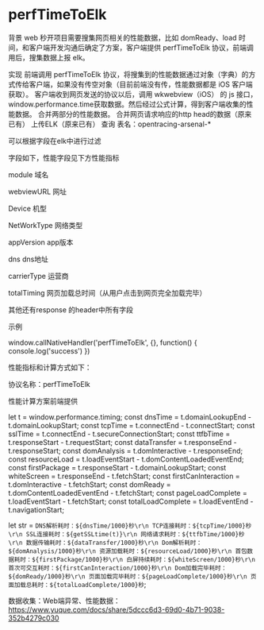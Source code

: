 # perfTimeToElk
背景
web 秒开项目需要搜集网页相关的性能数据，比如 domReady、load 时间，和客户端开发沟通后确定了方案，客户端提供 perfTimeToElk 协议，前端调用后，搜集数据上报 elk。

实现
前端调用 perfTimeToElk 协议，将搜集到的性能数据通过对象（字典）的方式传给客户端，如果没有传空对象（目前前端没有传，性能数据都是 iOS 客户端获取）。
客户端收到网页发送的协议以后，调用 wkwebview（iOS） 的 js 接口，window.performance.time获取数据。然后经过公式计算，得到客户端收集的性能数据。
合并两部分的性能数据。
合并网页请求响应的http head的数据（原来已有）
上传ELK（原来已有）
查询
表名：opentracing-arsenal-*

可以根据字段在elk中进行过滤

字段如下，性能字段见下方性能指标

module 域名

webviewURL 网址

Device 机型

NetWorkType 网络类型

appVersion app版本

dns dns地址

carrierType 运营商

totalTiming 网页加载总时间（从用户点击到网页完全加载完毕）

其他还有response 的header中所有字段



示例



window.callNativeHandler('perfTimeToElk', {}, function() { console.log('success') })


性能指标和计算方式如下：

协议名称：perfTimeToElk

性能计算方案前端提供

let t = window.performance.timing;
const dnsTime = t.domainLookupEnd - t.domainLookupStart;
const tcpTime = t.connectEnd - t.connectStart;
const sslTime = t.connectEnd - t.secureConnectionStart;
const ttfbTime = t.responseStart - t.requestStart;
const dataTransfer = t.responseEnd - t.responseStart;
const domAnalysis = t.domInteractive - t.responseEnd;
const resourceLoad = t.loadEventStart - t.domContentLoadedEventEnd;
const firstPackage = t.responseStart - t.domainLookupStart;
const whiteScreen = t.responseEnd - t.fetchStart;
const firstCanInteraction = t.domInteractive - t.fetchStart;
const domReady = t.domContentLoadedEventEnd - t.fetchStart;
const pageLoadComplete = t.loadEventStart - t.fetchStart;
const totalLoadComplete = t.loadEventEnd - t.navigationStart;

let str = `
DNS解析耗时：${dnsTime/1000}秒\r\n
TCP连接耗时：${tcpTime/1000}秒\r\n
SSL连接耗时：${getSSLtime(t)}\r\n
网络请求耗时：${ttfbTime/1000}秒\r\n
数据传输耗时：${dataTransfer/1000}秒\r\n
Dom解析耗时：${domAnalysis/1000}秒\r\n
资源加载耗时：${resourceLoad/1000}秒\r\n
首包数据耗时：${firstPackage/1000}秒\r\n
白屏持续耗时：${whiteScreen/1000}秒\r\n
首次可交互耗时：${firstCanInteraction/1000}秒\r\n
Dom加载完毕耗时：${domReady/1000}秒\r\n
页面加载完毕耗时：${pageLoadComplete/1000}秒\r\n
页面加载总耗时：${totalLoadComplete/1000}秒
`;


数据收集：Web端异常、性能数据：https://www.yuque.com/docs/share/5dccc6d3-69d0-4b71-9038-352b4279c030